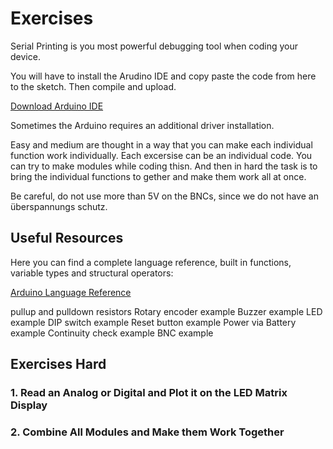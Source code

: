 # Exercises

Serial Printing is you most powerful debugging tool when coding your device.

You will have to install the Arudino IDE and copy paste the code from here to the sketch. Then compile and upload.

[Download Arduino IDE](https://www.arduino.cc/en/software)

Sometimes the Arduino requires an additional driver installation. 

Easy and medium are thought in a way that you can make each individual function work individually. Each excersise can be an individual code. You can try to make modules while coding thisn. And then in hard the task is to bring the individual functions to gether and make them work all at once.

Be careful, do not use more than 5V on the BNCs, since we do not have an überspannungs schutz.

Useful Resources
--------------------
Here you can find a complete language reference, built in functions, variable types and structural operators:

[Arduino Language Reference](https://www.arduino.cc/reference/en/)

pullup and pulldown resistors
Rotary encoder example
Buzzer example
LED example
DIP switch example
Reset button example
Power via Battery example
Continuity check example
BNC example

## Exercises Hard

### 1. Read an Analog or Digital and Plot it on the LED Matrix Display

### 2. Combine All Modules and Make them Work Together